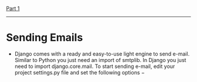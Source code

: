 [Part 1](./README.md)

---

# Sending Emails

- Django comes with a ready and easy-to-use light engine to send e-mail. Similar to Python you just need an import of smtplib. In Django you just need to import django.core.mail. To start sending e-mail, edit your project settings.py file and set the following options −
